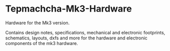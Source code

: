 # Tepmachcha-Mk3-Hardware
Hardware for the Mk3 version.

Contains design notes, specifications, mechanical and electronic footprints, schematics, layouts, dxfs and more for the hardware and electronic components of the mk3 hardware.
